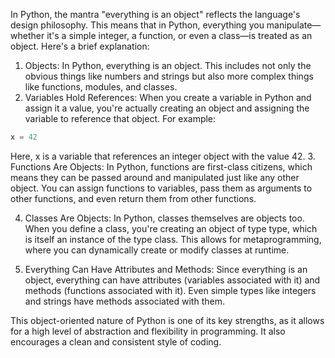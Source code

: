In Python, the mantra "everything is an object" reflects the language's design philosophy. This means that in Python, everything you manipulate—whether it's a simple integer, a function, or even a class—is treated as an object.
Here's a brief explanation:
1. Objects: In Python, everything is an object. This includes not only the obvious things like numbers and strings but also more complex things like functions, modules, and classes.
2. Variables Hold References: When you create a variable in Python and assign it a value, you're actually creating an object and assigning the variable to reference that object. For example:
```python
x = 42
```
Here, x is a variable that references an integer object with the value 42.
3. Functions Are Objects: In Python, functions are first-class citizens, which means they can be passed around and manipulated just like any other object. You can assign functions to variables, pass them as arguments to other functions, and even return them from other functions.

4. Classes Are Objects: In Python, classes themselves are objects too. When you define a class, you're creating an object of type type, which is itself an instance of the type class. This allows for metaprogramming, where you can dynamically create or modify classes at runtime.


5. Everything Can Have Attributes and Methods: Since everything is an object, everything can have attributes (variables associated with it) and methods (functions associated with it). Even simple types like integers and strings have methods associated with them.

This object-oriented nature of Python is one of its key strengths, as it allows for a high level of abstraction and flexibility in programming. It also encourages a clean and consistent style of coding.
